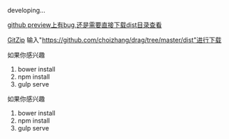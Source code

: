 <!--要写保存才能预览功能,需要保存时发送请求到后台生成页面(地址前后端都知道).然后点击预览查看指定页面即可-->

<!--给组件绑定js,需要根据组件的id去给script标签加入标识,这样方便修改和删除-->

developing...

[github preview上有bug,还是需要直接下载dist目录查看](https://htmlpreview.github.io/?https://github.com/choizhang/drag/blob/master/dist/index.html)

[GitZip](http://kinolien.github.io/gitzip/)
输入"https://github.com/choizhang/drag/tree/master/dist"进行下载


如果你感兴趣

1. bower install
2. npm install
3. gulp serve


如果你感兴趣

1. bower install
2. npm install
3. gulp serve


<!--bower install-->

<!--npm install-->

<!--gulp serve-->
